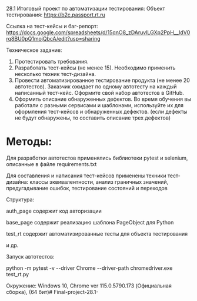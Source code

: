28.1 Итоговый проект по автоматизации тестирования:
Объект тестирования: https://b2c.passport.rt.ru

Ссылка на тест-кейсы и баг-репорт: https://docs.google.com/spreadsheets/d/15qnO8_zDAruvlLGXp2PpH__IdV0rq8BU0pQ1mojQbcA/edit?usp=sharing

Техническое задание:
1. Протестировать требования.
2. Разработать тест-кейсы (не менее 15). Необходимо применить несколько техник тест-дизайна.
3. Провести автоматизированное тестирование продукта (не менее 20 автотестов). Заказчик ожидает по одному автотесту на каждый написанный тест-кейс. Оформите свой набор автотестов в GitHub.
4. Оформить описание обнаруженных дефектов. Во время обучения вы работали с разными сервисами и шаблонами, используйте их для оформления тест-кейсов и обнаруженных дефектов. (если дефекты не будут обнаружены, то составить описание трех дефектов)

# Методы:

Для разработки автотестов применялись библиотеки pytest и selenium, описанные в файле requirements.txt

Для составления и написания тест-кейсов применены техники тест-дизайна: классы эквивалентности, анализ граничных значений, предугадывание ошибок, тестирование состояний и переходов


Структура:

auth_page содержит код авторизации

base_page содержит реализацию шаблона PageObject для Python

test_rt содержит автоматизированные тесты для объекта тестирования

и др.

Запуск автотестов:

python -m pytest -v --driver Chrome --driver-path chromedriver.exe test_rt.py

Окружение: Windows 10, Chrome ver 115.0.5790.173 (Официальная сборка), (64 бит)#   F i n a l - p r o j e c t - 2 8 . 1 - 
 
 
